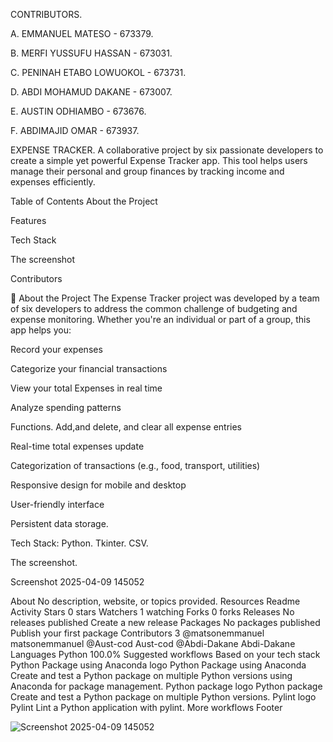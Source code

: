 CONTRIBUTORS.

A. EMMANUEL MATESO - 673379.

B. MERFI YUSSUFU HASSAN - 673031.

C. PENINAH ETABO LOWUOKOL - 673731.

D. ABDI MOHAMUD DAKANE - 673007.

E. AUSTIN ODHIAMBO - 673676.

F. ABDIMAJID OMAR - 673937.

EXPENSE TRACKER. A collaborative project by six passionate developers to create a simple yet powerful Expense Tracker app. This tool helps users manage their personal and group finances by tracking income and expenses efficiently.

Table of Contents About the Project

Features

Tech Stack

The screenshot

Contributors

🧾 About the Project The Expense Tracker project was developed by a team of six developers to address the common challenge of budgeting and expense monitoring. Whether you're an individual or part of a group, this app helps you:

Record your expenses

Categorize your financial transactions

View your total Expenses in real time

Analyze spending patterns

Functions. Add,and delete, and clear all expense entries

Real-time total expenses update

Categorization of transactions (e.g., food, transport, utilities)

Responsive design for mobile and desktop

User-friendly interface

Persistent data storage.

Tech Stack: Python. Tkinter. CSV.

The screenshot.

Screenshot 2025-04-09 145052

About
No description, website, or topics provided.
Resources
 Readme
 Activity
Stars
 0 stars
Watchers
 1 watching
Forks
 0 forks
Releases
No releases published
Create a new release
Packages
No packages published
Publish your first package
Contributors
3
@matsonemmanuel
matsonemmanuel
@Aust-cod
Aust-cod
@Abdi-Dakane
Abdi-Dakane
Languages
Python
100.0%
Suggested workflows
Based on your tech stack
Python Package using Anaconda logo
Python Package using Anaconda
Create and test a Python package on multiple Python versions using Anaconda for package management.
Python package logo
Python package
Create and test a Python package on multiple Python versions.
Pylint logo
Pylint
Lint a Python application with pylint.
More workflows
Footer


![Screenshot 2025-04-09 145052](https://github.com/user-attachments/assets/c54640ec-b04f-4f50-958a-2c28144ca330)

